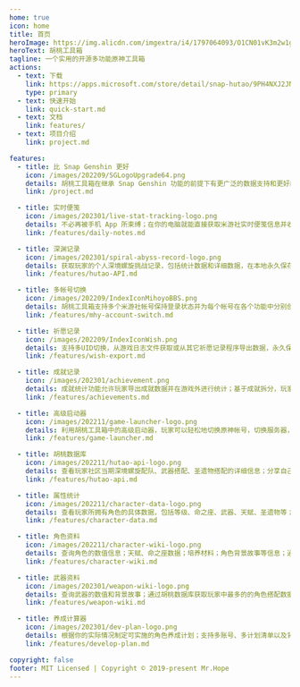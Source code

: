 ```yaml
---
home: true
icon: home
title: 首页
heroImage: https://img.alicdn.com/imgextra/i4/1797064093/O1CN01vK3m2w1g6duwt8quS_!!1797064093.png
heroText: 胡桃工具箱
tagline: 一个实用的开源多功能原神工具箱
actions:
  - text: 下载
    link: https://apps.microsoft.com/store/detail/snap-hutao/9PH4NXJ2JN52
    type: primary
  - text: 快速开始
    link: quick-start.md
  - text: 文档
    link: features/
  - text: 项目介绍
    link: project.md

features:
  - title: 比 Snap Genshin 更好
    icon: /images/202209/SGLogoUpgrade64.png
    details: 胡桃工具箱在继承 Snap Genshin 功能的前提下有更广泛的数据支持和更好的客户端性能表现
    link: /project.md

  - title: 实时便笺
    icon: /images/202301/live-stat-tracking-logo.png
    details: 不必再被手机 App 所束缚；在你的电脑就能直接获取米游社实时便笺信息并收到 Windows 原生通知提示
    link: /features/daily-notes.md

  - title: 深渊记录
    icon: /images/202301/spiral-abyss-record-logo.png
    details: 获取玩家的个人深境螺旋挑战记录，包括统计数据和详细数据，在本地永久保存往期深境螺旋挑战记录
    link: /features/hutao-API.md

  - title: 多帐号切换
    icon: /images/202209/IndexIconMihoyoBBS.png
    details: 胡桃工具箱支持多个米游社帐号保持登录状态并为每个帐号在各个功能中分别创建档案，玩家可以轻松管理他们的多个帐号
    link: /features/mhy-account-switch.md

  - title: 祈愿记录
    icon: /images/202209/IndexIconWish.png
    details: 支持多UID切换，从游戏日志文件获取或从其它祈愿记录程序导出数据，永久保留玩家的祈愿记录
    link: /features/wish-export.md

  - title: 成就记录
    icon: /images/202301/achievement.png
    details: 成就统计功能允许玩家导出成就数据并在游戏外进行统计；基于成就拆分，玩家可以对隐藏成就的阶段性目标进行管理
    link: /features/achievements.md

  - title: 高级启动器
    icon: /images/202211/game-launcher-logo.png
    details: 利用胡桃工具箱中的高级启动器，玩家可以轻松地切换原神帐号，切换服务器，修改游戏窗口设置并进一步探索更多高级功能
    link: /features/game-launcher.md

  - title: 胡桃数据库
    icon: /images/202211/hutao-api-logo.png
    details: 查看玩家社区当期深境螺旋配队、武器搭配、圣遗物搭配的详细信息；分享自己的深境螺旋阵容配置
    link: /features/hutao-api.md

  - title: 属性统计
    icon: /images/202211/character-data-logo.png
    details: 查看玩家所拥有角色的具体数据，包括等级、命之座、武器、天赋、圣遗物等；自动计算圣遗物评分和双爆评分
    link: /features/character-data.md

  - title: 角色资料
    icon: /images/202211/character-wiki-logo.png
    details: 查询角色的数值信息；天赋、命之座数据；培养材料；角色背景故事等信息；通过胡桃数据库获取玩家中最多的武器和圣遗物搭配方案
    link: /features/character-wiki.md

  - title: 武器资料
    icon: /images/202301/weapon-wiki-logo.png
    details: 查询武器的数值和背景故事；通过胡桃数据库获取玩家中最多的的角色搭配数据
    link: /features/weapon-wiki.md

  - title: 养成计算器
    icon: /images/202301/dev-plan-logo.png
    details: 根据你的实际情况制定可实施的角色养成计划；支持多账号、多计划清单以及背包物品记录
    link: /features/develop-plan.md

copyright: false
footer: MIT Licensed | Copyright © 2019-present Mr.Hope
---
```

